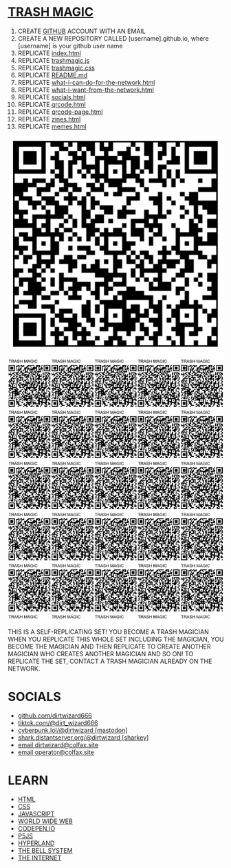 # [TRASH MAGIC](https://dirtwizard666.github.io)

 1. CREATE [GITHUB](https://github.com) ACCOUNT WITH AN EMAIL
 2. CREATE A NEW REPOSITORY CALLED [username].github.io, where [username] is your github user name
 3. REPLICATE [index.html](https://raw.githubusercontent.com/dirtwizard666/dirtwizard666.github.io/main/index.html)
 4. REPLICATE [trashmagic.js](https://raw.githubusercontent.com/dirtwizard666/dirtwizard666.github.io/main/trashmagic.js)
 5. REPLICATE [trashmagic.css](https://raw.githubusercontent.com/dirtwizard666/dirtwizard666.github.io/main/trashmagic.css)
 6. REPLICATE [README.md](https://raw.githubusercontent.com/dirtwizard666/dirtwizard666.github.io/main/README.md)
 7. REPLICATE [what-i-can-do-for-the-network.html](https://raw.githubusercontent.com/dirtwizard666/dirtwizard666.github.io/main/what-i-can-do-for-the-network.html)
 8. REPLICATE [what-i-want-from-the-network.html](https://raw.githubusercontent.com/dirtwizard666/dirtwizard666.github.io/main/what-i-want-from-the-network.html)
 9. REPLICATE [socials.html](https://raw.githubusercontent.com/dirtwizard666/dirtwizard666.github.io/main/socials.html)
 10. REPLICATE [qrcode.html](https://raw.githubusercontent.com/dirtwizard666/dirtwizard666.github.io/main/qrcode.html)
 11. REPLICATE [qrcode-page.html](https://raw.githubusercontent.com/dirtwizard666/dirtwizard666.github.io/main/qrcode-page.html)
 12. REPLICATE [zines.html](https://raw.githubusercontent.com/dirtwizard666/dirtwizard666.github.io/main/zines.html)
 13. REPLICATE [memes.html](https://raw.githubusercontent.com/dirtwizard666/dirtwizard666.github.io/main/memes.html)

![](https://raw.githubusercontent.com/dirtwizard666/dirtwizard666.github.io/main/qrcode.png)
![](https://raw.githubusercontent.com/dirtwizard666/dirtwizard666.github.io/main/qrcode-page.png)

THIS IS A SELF-REPLICATING SET! YOU BECOME A TRASH MAGICIAN WHEN YOU REPLICATE THIS WHOLE SET INCLUDING THE MAGICIAN, YOU BECOME THE MAGICIAN AND THEN REPLICATE TO CREATE ANOTHER MAGICIAN WHO CREATES ANOTHER MAGICIAN AND SO ON!  TO REPLICATE THE SET, CONTACT A TRASH MAGICIAN ALREADY ON THE NETWORK.  

# SOCIALS

 - [github.com/dirtwizard666](https://github.com/dirtwizard666/)
 - [tiktok.com/@dirt_wizard666](https://www.tiktok.com/@dirt_wizard666)
 - [cyberpunk.lol/@dirtwizard [mastodon]](https://cyberpunk.lol/@dirtwizard)
 - [shark.distantserver.org/@dirtwizard [sharkey]](https://shark.distantserver.org/@dirtwizard)
 - [email dirtwizard@colfax.site](mailto:dirtwizard@colfax.site)
 - [email operator@colfax.site](mailto:operator@colfax.site)

# LEARN

 - [HTML](https://www.w3schools.com/html/default.asp)
 - [CSS](https://www.w3schools.com/css/default.asp)
 - [JAVASCRIPT](https://www.w3schools.com/js/default.asp)
 - [WORLD WIDE WEB](https://en.wikipedia.org/wiki/World_Wide_Web)
 - [CODEPEN.IO](https://codepen.io/)
 - [P5JS](https://p5js.org/)
 - [HYPERLAND](https://archive.org/details/DouglasAdams-Hyperland)
 - [THE BELL SYSTEM](https://en.wikipedia.org/wiki/Bell_System)
 - [THE INTERNET](https://en.wikipedia.org/wiki/Internet)
